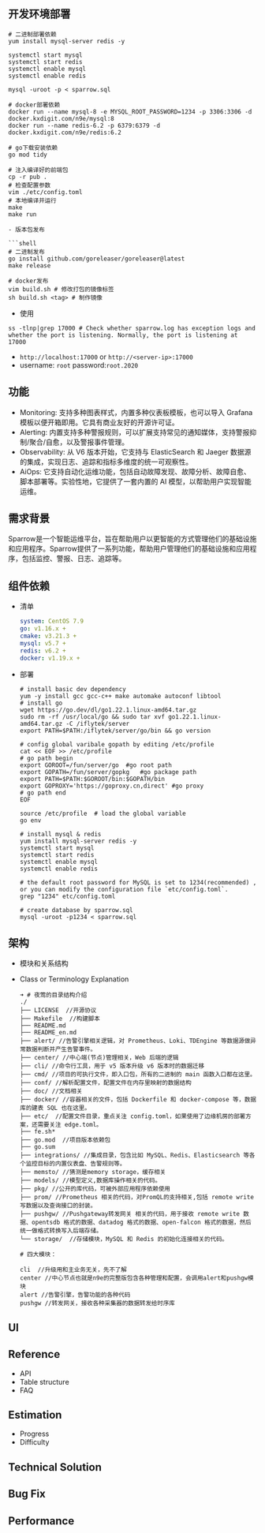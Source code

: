## 开发环境部署

```shell
# 二进制部署依赖
yum install mysql-server redis -y

systemctl start mysql
systemctl start redis
systemctl enable mysql
systemctl enable redis

mysql -uroot -p < sparrow.sql

# docker部署依赖
docker run --name mysql-8 -e MYSQL_ROOT_PASSWORD=1234 -p 3306:3306 -d docker.kxdigit.com/n9e/mysql:8
docker run --name redis-6.2 -p 6379:6379 -d docker.kxdigit.com/n9e/redis:6.2

# go下载安装依赖
go mod tidy

# 注入编译好的前端包
cp -r pub .
# 检查配置参数
vim ./etc/config.toml
# 本地编译并运行
make
make run

- 版本包发布

```shell
# 二进制发布
go install github.com/goreleaser/goreleaser@latest
make release

# docker发布
vim build.sh # 修改打包的镜像标签
sh build.sh <tag> # 制作镜像
```

- 使用

```shell
ss -tlnp|grep 17000 # Check whether sparrow.log has exception logs and whether the port is listening. Normally, the port is listening at 17000
```

  - `http://localhost:17000` or `http://<server-ip>:17000`
  - username: `root` password:`root.2020`

## 功能

- Monitoring: 支持多种图表样式，内置多种仪表板模板，也可以导入 Grafana 模板以便开箱即用。它具有商业友好的开源许可证。
- Alerting: 内置支持多种警报规则，可以扩展支持常见的通知媒体，支持警报抑制/聚合/自愈，以及警报事件管理。
- Observability: 从 V6 版本开始，它支持与 ElasticSearch 和 Jaeger 数据源的集成，实现日志、追踪和指标多维度的统一可观察性。
- AiOps: 它支持自动化运维功能，包括自动故障发现、故障分析、故障自愈、脚本部署等。实验性地，它提供了一套内置的 AI 模型，以帮助用户实现智能运维。

## 需求背景

Sparrow是一个智能运维平台，旨在帮助用户以更智能的方式管理他们的基础设施和应用程序。Sparrow提供了一系列功能，帮助用户管理他们的基础设施和应用程序，包括监控、警报、日志、追踪等。

## 组件依赖

- 清单

  ```yaml
  system: CentOS 7.9
  go: v1.16.x +
  cmake: v3.21.3 +
  mysql: v5.7 +
  redis: v6.2 +
  docker: v1.19.x +
  ```

- 部署

  ```shell
  # install basic dev dependency
  yum -y install gcc gcc-c++ make automake autoconf libtool
  # install go
  wget https://go.dev/dl/go1.22.1.linux-amd64.tar.gz
  sudo rm -rf /usr/local/go && sudo tar xvf go1.22.1.linux-amd64.tar.gz -C /iflytek/server
  export PATH=$PATH:/iflytek/server/go/bin && go version
  ​
  # config global varibale gopath by editing /etc/profile
  cat << EOF >> /etc/profile          
  # go path begin 
  export GOROOT=/fun/server/go  #go root path
  export GOPATH=/fun/server/gopkg   #go package path
  export PATH=$PATH:$GOROOT/bin:$GOPATH/bin
  export GOPROXY='https://goproxy.cn,direct' #go proxy
  # go path end
  EOF
  ​
  source /etc/profile  # load the global variable
  go env  
  ​
  # install mysql & redis
  yum install mysql-server redis -y
  systemctl start mysql
  systemctl start redis
  systemctl enable mysql
  systemctl enable redis
  ​
  # the default root password for MySQL is set to 1234(recommended) , or you can modify the configuration file `etc/config.toml`.
  grep "1234" etc/config.toml
  ​
  # create database by sparrow.sql
  mysql -uroot -p1234 < sparrow.sql
  ```

## 架构

- 模块和关系结构

- Class or Terminology Explanation

  ```shell
  ➜ # 夜莺的目录结构介绍
  ./
  ├── LICENSE  //开源协议
  ├── Makefile  //构建脚本
  ├── README.md
  ├── README_en.md
  ├── alert/ //告警引擎相关逻辑，对 Prometheus、Loki、TDEngine 等数据源做异常数据判断并产生告警事件。
  ├── center/ //中心端(节点)管理相关，Web 后端的逻辑
  ├── cli/ //命令行工具，用于 v5 版本升级 v6 版本时的数据迁移
  ├── cmd/ //项目的可执行文件，即入口包，所有的二进制的 main 函数入口都在这里。
  ├── conf/ //解析配置文件，配置文件在内存里映射的数据结构
  ├── doc/ //文档相关
  ├── docker/ //容器相关的文件，包括 Dockerfile 和 docker-compose 等，数据库的建表 SQL 也在这里。
  ├── etc/  //配置文件目录，重点关注 config.toml，如果使用了边缘机房的部署方案，还需要关注 edge.toml。
  ├── fe.sh*
  ├── go.mod  //项目版本依赖包
  ├── go.sum
  ├── integrations/ //集成目录，包含比如 MySQL、Redis、Elasticsearch 等各个监控目标的内置仪表盘、告警规则等。
  ├── memsto/ //猜测是memory storage，缓存相关
  ├── models/ //模型定义,数据库操作相关的代码。
  ├── pkg/ //公开的库代码，可被外部应用程序依赖使用
  ├── prom/ //Prometheus 相关的代码，对PromQL的支持相关,包括 remote write 写数据以及查询接口的封装。
  ├── pushgw/ //Pushgateway转发网关 相关的代码，用于接收 remote write 数据、opentsdb 格式的数据、datadog 格式的数据、open-falcon 格式的数据，然后统一做格式转换写入后端存储。
  └── storage/  //存储模块，MySQL 和 Redis 的初始化连接相关的代码。
  
  # 四大模块：
  
  cli  //升级用和主业务无关，先不了解
  center //中心节点也就是n9e的完整版包含各种管理和配置，会调用alert和pushgw模块
  alert //告警引擎，告警功能的各种代码
  pushgw //转发网关，接收各种采集器的数据转发给时序库
  ```

  

## UI

## Reference

- API
- Table structure
- FAQ

## Estimation

- Progress 
- Difficulty

## Technical Solution

## Bug Fix

## Performance
